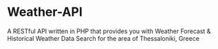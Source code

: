# Weather-API
A RESTful API written in PHP that provides you with Weather Forecast &amp; Historical Weather Data Search for the area of Thessaloniki, Greece
